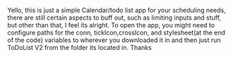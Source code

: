 Yello, this is just a simple Calendar/todo list app for your scheduling needs, there are still certain aspects to buff out, such as limiting inputs and stuff, but other than that, I feel its alright.
To open the app, you might need to configure paths for the conn, tickIcon,crossIcon, and stylesheet(at the end of the code) variables to wherever you downloaded it in and then just run ToDoList V2 from the folder its located in.
Thanks
